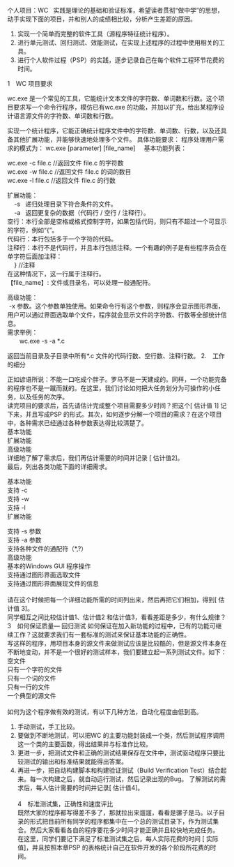 个人项目：WC
 
实践是理论的基础和验证标准，希望读者贯彻“做中学”的思想，动手实现下面的项目，并和别人的成绩相比较，分析产生差距的原因。

1. 实现一个简单而完整的软件工具（源程序特征统计程序）。
2. 进行单元测试、回归测试、效能测试，在实现上述程序的过程中使用相关的工具。
3. 进行个人软件过程（PSP）的实践，逐步记录自己在每个软件工程环节花费的时间。

1　WC 项目要求

wc.exe 是一个常见的工具，它能统计文本文件的字符数、单词数和行数。这个项目要求写一个命令行程序，模仿已有wc.exe 的功能，并加以扩充，给出某程序设计语言源文件的字符数、单词数和行数。

实现一个统计程序，它能正确统计程序文件中的字符数、单词数、行数，以及还具备其他扩展功能，并能够快速地处理多个文件。
具体功能要求：
程序处理用户需求的模式为：
wc.exe [parameter] [file_name]
 
 
基本功能列表：

wc.exe -c file.c     //返回文件 file.c 的字符数    
wc.exe -w file.c    //返回文件 file.c 的词的数目  
wc.exe -l file.c      //返回文件 file.c 的行数
 

扩展功能：    
    -s   递归处理目录下符合条件的文件。   
    -a   返回更复杂的数据（代码行 / 空行 / 注释行）。   
空行：本行全部是空格或格式控制字符，如果包括代码，则只有不超过一个可显示的字符，例如“{”。   
代码行：本行包括多于一个字符的代码。  
注释行：本行不是代码行，并且本行包括注释。一个有趣的例子是有些程序员会在单字符后面加注释：  
    } //注释  
在这种情况下，这一行属于注释行。  
【file_name】: 文件或目录名，可以处理一般通配符。  

高级功能：  
 -x 参数。这个参数单独使用。如果命令行有这个参数，则程序会显示图形界面，用户可以通过界面选取单个文件，程序就会显示文件的字符数、行数等全部统计信息。  
需求举例：  
　　wc.exe -s -a *.c

返回当前目录及子目录中所有*.c 文件的代码行数、空行数、注释行数。
2.　工作的细分

正如谚语所说：不能一口吃成个胖子。罗马不是一天建成的。同样，一个功能完备的程序也不是一蹴而就的。在这里，我们讨论如何把大任务划分为可操作的小任务，以及任务的次序。  
读完项目的要求后，首先请估计完成整个项目需要多少时间？把这个[ 估计值 1] 记下来，并且写成PSP 的形式。其次，如何逐步分解一个项目的需求？在这个项目中，各种需求已经通过各种参数表达得比较清楚了。  
基本功能  
扩展功能  
高级功能  
详细地了解了需求后，我们再估计需要的时间并记录 [ 估计值2]。  
最后，列出各类功能下面的详细需求。  

基本功能  
支持 -c  
支持 -w  
支持 -l  
扩展功能  

支持 -s 参数  
支持 -a 参数  
支持各种文件的通配符（*,?）  
高级功能  
基本的Windows GUI 程序操作  
支持通过图形界面选取文件  
支持通过图形界面展现文件的信息    
   
请在这个时候把每一个详细功能所需的时间列出来，然后再把它们相加，得到[ 估计值 3]。  
同学相互之间比较估计值1、估计值2 和估计值3，看看差距是多少，有什么规律？   
3　如何保证质量— 回归测试
如何保证在加入新功能的过程中，已有的功能可继续工作？这就要求我们有一套标准的测试来保证基本功能的正确性。  
写这样的程序，用项目本身的源文件来做测试应该是比较酷的，但是源文件本身在不断地变动，并不是一个很好的测试样本，我们要建立起一系列测试文件。如下：  
空文件  
只有一个字符的文件  
只有一个词的文件  
只有一行的文件  
一个典型的源文件  
   
如何为这个程序做有效的测试，有以下几种方法，自动化程度由低到高。  

1. 手动测试，手工比较。
2. 要做到不断地测试，可以把WC 的主要功能封装成一个类，然后测试程序调用这一个类的主要函数，得出结果并与标准作比较。
3. 更进一步，把测试文件和正确的测试结果保存在文件中，测试驱动程序只要比较测试的输出和标准结果就能得出答案。
4. 再进一步，把自动构建脚本和构建验证测试（Build Verification Test）结合起来。每一次构建之后，就自动运行测试，然后记录出现的Bug。
了解测试的需求后，每人估计需要的时间并记录[ 估计值4]。  
   
4　标准测试集，正确性和速度评比  
既然大家的程序都写得差不多了，那就拉出来遛遛，看看是骡子是马。以子目录的形式把目前所有同学的程序都集中在一个总的测试目录下，作为测试集合。然后大家看看各自的程序要花多少时间才能正确并且较快地完成任务。  
在这里，同学们要记下满足了标准测试集之后，每人实际花费的时间 [ 实际值]，并且按照本章PSP 的表格统计自己在软件开发的各个阶段所花费的时间。
